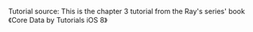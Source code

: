 Tutorial source: This is the chapter 3 tutorial from the Ray's series' book 《Core Data by Tutorials iOS 8》
